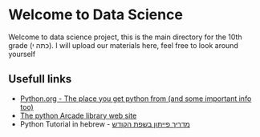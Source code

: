 
# Welcome to Data Science
Welcome to data science project, this is the main directory for the 10th grade (כתה י).
I will upload our materials here, feel free to look around yourself

## Usefull links
- [Python.org - The place you get python from (and some important info too)](https://www.python.org/)
- [The python Arcade library web site](https://api.arcade.academy/en/latest/)
- Python Tutorial in hebrew - [מדריך פייתון בשפת הקודש](https://reshetech.co.il/python-tutorials/all-the-tutorials)
